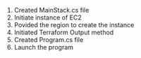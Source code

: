 1. Created MainStack.cs file
2. Initiate instance of EC2
3. Povided the region to create the instance
4. Initiated Terraform Output method
5. Created Program.cs file
6. Launch the program
